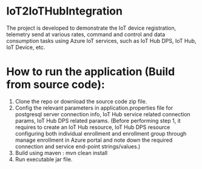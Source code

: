 # IoT2IoTHubIntegration
The project is developed to demonstrate the IoT device registration, telemetry send at various rates, command and control and data consumption tasks using Azure IoT services, such as IoT Hub DPS, IoT Hub, IoT Device, etc.

# How to run the application (Build from source code):
1. Clone the repo or download the source code zip file.
2. Config the relevant parameters in application.properties file for postgresql server connection info, IoT Hub service related connection params, IoT Hub DPS related params. 
(Before performing step 1, it requires to create an IoT Hub resource, IoT Hub DPS resource configuring both individual enrollment and enrollment group through manage enrollment in Azure portal
and note down the required connection and service end-point strings/values.)
2. Build using maven : mvn clean install
3. Run executable jar file.
